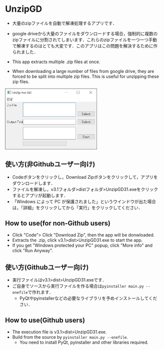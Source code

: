 # UnzipGD

- 大量のzipファイルを自動で解凍処理するアプリです．
- google driveから大量のファイルをダウンロードする場合，強制的に複数のzipファイルに分割されてしまいます．これらのzipファイルを一つ一つ手動で解凍するのはとても大変です．このアプリはこの問題を解決するために作られました．

- This app extracts multiple .zip files at once.
- When downloading a large number of files from google drive, they are forced to be split into multiple zip files. This is useful for unzipping these zip files.

<img src="Mainwindow.JPG" width="300">   


## 使い方(非Githubユーザー向け)
- Codeボタンをクリックし，Download Zipボタンをクリックして，アプリをダウンロードします．
- ファイルを解凍し，v3.1フォルダ>distフォルダ>UnzipGD31.exeをクリックするとアプリが起動します．
- 「Windows によって PC が保護されました」というウインドウが出た場合は，「詳細」をクリックしてから「実行」をクリックしてください．

## How to use(for non-Github users)
- Click "Code"> Click "Download Zip", then the app will be donwloaded.
- Extracts the .zip, click v3.1>dist>UnzipGD31.exe to start the app.
- If you get "Windows protected your PC" popup, click "More info" and click "Run Anyway".

## 使い方(Githubユーザー向け)
- 実行ファイルはv3.1>dist>UnzipGD31.exeです．
- ご自身でソースから実行ファイルを作る場合は`pyinstaller main.py --onefile`で作れます．
  - PyQtやpyinstallerなどの必要なライブラリを予めインストールしてください．

## How to use(Github users)
- The execution file is v3.1>dist>UnzipGD31.exe.
- Build from the source by `pyinstaller main.py --onefile`.
  - You need to install PyQt, pyinstaller and other libraries required.
